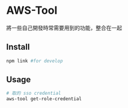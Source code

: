 # AWS-Tool

將一些自己開發時常需要用到的功能，整合在一起

## Install

```bash
npm link #for develop
```

## Usage

```bash
# 取的 sso credential
aws-tool get-role-credential
```
